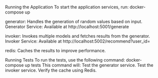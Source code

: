 Running the Application
To start the application services, run:  docker-compose up

generator: Handles the generation of random values based on input.
Generator Service: Available at http://localhost:5001/generate

invoker: Invokes multiple models and fetches results from the generator.
Invoker Service: Available at http://localhost:5002/recommend?user_id=<id>

redis: Caches the results to improve performance.


Running Tests
To run the tests, use the following command:   docker-compose up tests
This command will: Test the generator service. Test the invoker service. Verify the cache using Redis.
